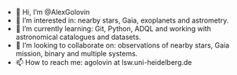 - 👋 Hi, I’m @AlexGolovin
- 👀 I’m interested in: nearby stars, Gaia, exoplanets and astrometry.
- 🌱 I’m currently learning: Git, Python, ADQL and working with astronomical catalogues and datasets.
- 🔭 I’m looking to collaborate on: observations of nearby stars, Gaia mission, binary and multiple systems.
- 📫 How to reach me: agolovin at lsw.uni-heidelberg.de

<!---
AlexGolovin/AlexGolovin is a ✨ special ✨ repository because its `README.md` (this file) appears on your GitHub profile.
You can click the Preview link to take a look at your changes.
--->
